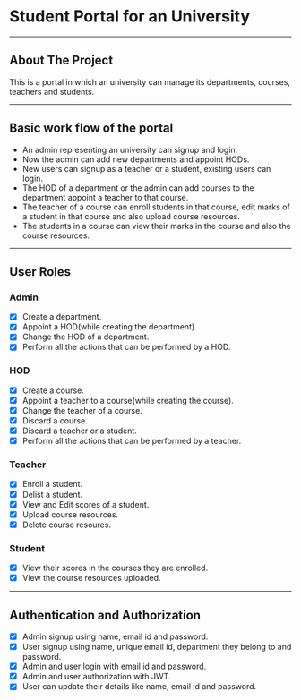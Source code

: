 # Student Portal for an University

---

## About The Project
This is a portal in which an university can manage its departments, courses, teachers and students.

---

## Basic work flow of the portal
- An admin representing an university can signup and login.
- Now the admin can add new departments and appoint HODs.
- New users can signup as a teacher or a student, existing users can login.
- The HOD of a department or the admin can add courses to the department appoint a teacher to that course.
- The teacher of a course can enroll students in that course, edit marks of a student in that course and also upload course resources.
- The students in a course can view their marks in the course and also the course resources.

---

## User Roles

### Admin
- [x] Create a department.
- [x] Appoint a HOD(while creating the department).
- [x] Change the HOD of a department.
- [x] Perform all the actions that can be performed by a HOD.

### HOD
- [x] Create a course.
- [x] Appoint a teacher to a course(while creating the course).
- [x] Change the teacher of a course.
- [x] Discard a course.
- [x] Discard a teacher or a student.
- [x] Perform all the actions that can be performed by a teacher.

### Teacher
- [x] Enroll a student.
- [x] Delist a student.
- [x] View and Edit scores of a student.
- [x] Upload course resources.
- [x] Delete course resoures.

### Student
- [x] View their scores in the courses they are enrolled.
- [x] View the course resources uploaded.

---

## Authentication and Authorization
- [x] Admin signup using name, email id and password.
- [x] User signup using name, unique email id, department they belong to and password.
- [x] Admin and user login with email id and password.
- [x] Admin and user authorization with JWT.
- [x] User can update their details like name, email id and password.
